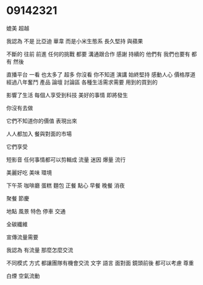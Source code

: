 # 09142321
媲美 超越

我認為 不是 比亞迪 華韋 而是小米生態系 長久堅持
與蘋果

不斷的 往前 前進
任何的挑戰 
都要 溝通跟合作 感謝
持續的
他們有 我們也要有
都有 然後

直播平台 一看 也太多了
超多 你沒看 你不知道
演講
始終堅持 感動人心
價格厚道
經過八年奮鬥
產品 論壇 討論區
各種生活需求需要
用到的買到的

影響了生活
每個人享受到科技
美好的事情 即將發生

你沒有去做

它們不知道你的價值
表現出來


人人都加入  餐與對面的市場

它們享受

短影音 任何事情都可以剪輯成 流量 迷因 爆量 流行

美麗好吃 美味 環境

下午茶 咖啡廳 蛋糕 麵包
正餐 點心 早餐 晚餐 消夜 

聚餐 節慶 

地點 風景 
特色 停車 交通

全碳纖維

宣傳流量需要

我認為 有流量
那麼怎麼交流

不同模式 方式 都讓團隊有機會交流
文字 語言 面對面 鏡頭前後 都可以考慮 尊重

白煙 空氣流動

